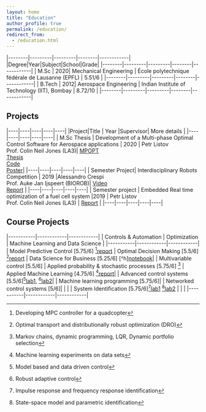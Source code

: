 ```yaml
---
layout: home
title: "Education"
author_profile: true
permalink: /education/
redirect_from:
  - /education.html
---
```


|--------|---------|---------|--------|------------|
|Degree|Year|Subject|School|Grade|
|--------|---------|---------|--------|------------|
| M.Sc | 2020| Mechanical Engineering | École polytechnique fédérale de Lausanne (EPFL) | 5.51/6 |
|--------|---------|---------|--------|------------|
| B.Tech | 2012| Aerospace Engineering | Indian Institute of Technology (IIT), Bombay | 8.72/10 |
|--------|---------|---------|--------|------------|

## Projects

|----|----|----|----|----|
|Project|Title | Year |Supervisor| More details |
|----|----|----|----|----|
| M.Sc Thesis | Development of a Multi-phase Optimal Control Software for Aerospace applications | 2020 | Petr Listov<br> Prof. Colin Neil Jones (LA3)| [MPOPT](https://mpopt.readthedocs.io/) <br>[Thesis](/assets/thesis.pdf) <br> [Code](https://github.com/mpopt/mpopt) <br> [Poster](/assets/poster.pdf)|
|----|----|----|----|----|
| Semester Project| Interdisciplinary Robots Competition | 2019 |Alessandro Crespi <br> Prof. Auke Jan Ijspeert (BIOROB)| [Video](https://www.youtube.com/watch?v=tjjpUH_5b8c) <br> [Report](/assets/petco.pdf) |
|----|----|----|----|----|
| Semester project | Embedded Real time optimization of a fuel cell system |2019 | Petr Listov<br> Prof. Colin Neil Jones (LA3) | [Report](/assets/rto.pdf) |
|----|----|----|----|----|

## Course Projects

|-----------|------------|------------|
| Controls & Automation | Optimization | Machine Learning and Data Science |
|-----------|------------|------------|
| Model Predictive Control [5.75/6] [^a][report](/assets/mpc.pdf) | Optimal Decision Making [5.5/6] [^f][report](/assets/odm.pdf) | Data Science for Business [5.25/6] [^h][notebook](https://github.com/devakumar/dsfb-Project-Team3-2019/blob/master/Project.ipynb)|
| Multivariable control [5.5/6] | Applied probability & stochastic processes [5.75/6] [^g] | Applied Machine Learning [4.75/6] [^i][report](/assets/aml.pdf)|
| Advanced control systems [5.5/6][^b][lab1](/assets/acs1.pdf), [^c][lab2](/assets/acs2.pdf)| | Machine learning programming [5.75/6]|
| Networked control systems [5/6]| | |
| System Identification [5.75/6][^d][lab1](/assets/ce1.pdf) [^e][lab2](/assets/ce2.pdf) | | |
|-----------|------------|------------|

[^a]: Developing MPC controller for a quadcopter
[^b]: Model based and data driven control
[^c]: Robust adaptive control
[^d]: Impulse response and frequency response identification
[^e]: State-space model and parametric identification
[^f]: Optimal transport and distributionally robust optimization (DRO)
[^g]: Markov chains, dynamic programming, LQR, Dynamic portfolio selection
[^g]: IPO price prediction (PCA, NLP, Regression, Classification, CNN)
[^i]: Machine learning experiments on data sets
